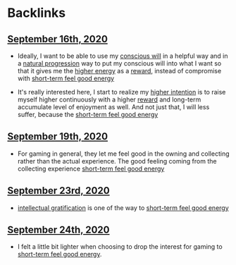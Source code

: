 
# Backlinks
## [September 16th, 2020](<September 16th, 2020.md>)
- Ideally, I want to be able to use my [conscious will](<conscious will.md>) in a helpful way and in a [natural progression](<natural progression.md>) way to put my conscious will into what I want so that it gives me the [higher energy](<higher energy.md>) as a [reward](<reward.md>), instead of compromise with [short-term feel good energy](<short-term feel good energy.md>)

- It's really interested here, I start to realize my [higher intention](<higher intention.md>) is to raise myself higher continuously with a higher [reward](<reward.md>) and long-term accumulate level of enjoyment as well. And not just that, I will less suffer, because the [short-term feel good energy](<short-term feel good energy.md>)

## [September 19th, 2020](<September 19th, 2020.md>)
- For gaming in general, they let me feel good in the owning and collecting rather than the actual experience. The good feeling coming from the collecting experience [short-term feel good energy](<short-term feel good energy.md>)

## [September 23rd, 2020](<September 23rd, 2020.md>)
- [intellectual gratification](<intellectual gratification.md>) is one of the way to [short-term feel good energy](<short-term feel good energy.md>)

## [September 24th, 2020](<September 24th, 2020.md>)
- I felt a little bit lighter when choosing to drop the interest for gaming to [short-term feel good energy](<short-term feel good energy.md>).

